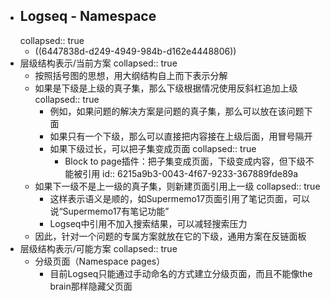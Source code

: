 - ## Logseq - Namespace
  collapsed:: true
	- ((6447838d-d249-4949-984b-d162e4448806))
- 层级结构表示/当前方案
  collapsed:: true
	- 按照括号图的思想，用大纲结构自上而下表示分解
	- 如果是下级是上级的真子集，那么下级根据情况使用反斜杠追加上级
	  collapsed:: true
		- 例如，如果问题的解决方案是问题的真子集，那么可以放在该问题下面
		- 如果只有一个下级，那么可以直接把内容接在上级后面，用冒号隔开
		- 如果下级过长，可以把子集变成页面
		  collapsed:: true
			- Block to page插件：把子集变成页面，下级变成内容，但下级不能被引用
			  id:: 6215a9b3-0043-4f67-9233-367889fde89a
	- 如果下一级不是上一级的真子集，则新建页面引用上一级
	  collapsed:: true
		- 这样表示语义是顺的，如Supermemo17页面引用了笔记页面，可以说“Supermemo17有笔记功能”
		- Logseq中引用不加入搜索结果，可以减轻搜索压力
	- 因此，针对一个问题的专属方案就放在它的下级，通用方案在反链面板
- 层级结构表示/可能方案
  collapsed:: true
	- 分级页面（Namespace pages）
		- 目前Logseq只能通过手动命名的方式建立分级页面，而且不能像the brain那样隐藏父页面